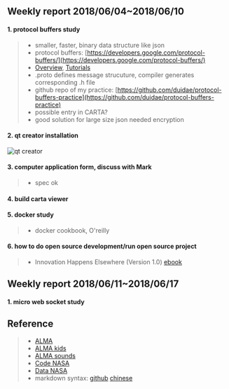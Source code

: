 ## Weekly report 2018/06/04~2018/06/10

#### 1. protocol buffers study
>* smaller, faster, binary data structure like json
>* protocol buffers: [https://developers.google.com/protocol-buffers/](https://developers.google.com/protocol-buffers/)
>* [Overview](https://developers.google.com/protocol-buffers/docs/overview), [Tutorials](https://developers.google.com/protocol-buffers/docs/tutorials)
>* .proto defines message strucuture, compiler generates corresponding .h file
>* github repo of my practice: [https://github.com/duidae/protocol-buffers-practice](https://github.com/duidae/protocol-buffers-practice)
>* possible entry in CARTA?
>* good solution for large size json needed encryption

#### 2. qt creator installation
![qt creator](https://duidae.github.io/Asiaa-work/images/2018-06-09%2019-03-55%20qtcreator.png)

#### 3. computer application form, discuss with Mark
>* spec ok

#### 4. build carta viewer

#### 5. docker study
>* docker cookbook, O'reilly

#### 6. how to do open source development/run open source project
>* Innovation Happens Elsewhere (Version 1.0) [ebook](https://www.dreamsongs.com/IHE/)

## Weekly report 2018/06/11~2018/06/17
#### 1. micro web socket study

## Reference
>* [ALMA](http://www.almaobservatory.org/en/home/)
>* [ALMA kids](http://kids.alma.cl/?lang=zh)
>* [ALMA sounds](http://www.almasounds.org/)
>* [Code NASA](https://code.nasa.gov/)
>* [Data NASA](https://data.nasa.gov/)
>* markdown syntax: [github](https://guides.github.com/features/mastering-markdown/) [chinese](https://github.com/othree/markdown-syntax-zhtw)
